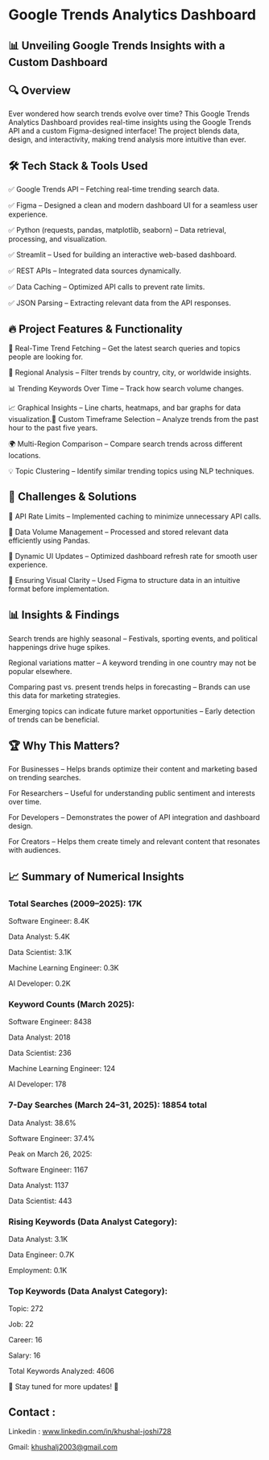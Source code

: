 # Google Trends Analytics Dashboard

## 📊 Unveiling Google Trends Insights with a Custom Dashboard

## 🔍 Overview

Ever wondered how search trends evolve over time? This Google Trends Analytics Dashboard provides real-time insights using the Google Trends API and a custom Figma-designed interface! The project blends data, design, and interactivity, making trend analysis more intuitive than ever.

## 🛠 Tech Stack & Tools Used

✅ Google Trends API – Fetching real-time trending search data.

✅ Figma – Designed a clean and modern dashboard UI for a seamless user experience.

✅ Python (requests, pandas, matplotlib, seaborn) – Data retrieval, processing, and visualization.

✅ Streamlit – Used for building an interactive web-based dashboard.

✅ REST APIs – Integrated data sources dynamically.

✅ Data Caching – Optimized API calls to prevent rate limits.

✅ JSON Parsing – Extracting relevant data from the API responses.

## 🔥 Project Features & Functionality

🎯 Real-Time Trend Fetching – Get the latest search queries and topics people are looking for.

📌 Regional Analysis – Filter trends by country, city, or worldwide insights.

📊 Trending Keywords Over Time – Track how search volume changes.

📈 Graphical Insights – Line charts, heatmaps, and bar graphs for data visualization.📡 Custom Timeframe Selection – Analyze trends from the past hour to the past five years.

🌍 Multi-Region Comparison – Compare search trends across different locations.

💡 Topic Clustering – Identify similar trending topics using NLP techniques.

## 🚀 Challenges & Solutions

🔴 API Rate Limits – Implemented caching to minimize unnecessary API calls.

🔴 Data Volume Management – Processed and stored relevant data efficiently using Pandas.

🔴 Dynamic UI Updates – Optimized dashboard refresh rate for smooth user experience.

🔴 Ensuring Visual Clarity – Used Figma to structure data in an intuitive format before implementation.

## 📊 Insights & Findings

Search trends are highly seasonal – Festivals, sporting events, and political happenings drive huge spikes.

Regional variations matter – A keyword trending in one country may not be popular elsewhere.

Comparing past vs. present trends helps in forecasting – Brands can use this data for marketing strategies.

Emerging topics can indicate future market opportunities – Early detection of trends can be beneficial.

## 🏆 Why This Matters?

 For Businesses – Helps brands optimize their content and marketing based on trending searches.

 For Researchers – Useful for understanding public sentiment and interests over time.

 For Developers – Demonstrates the power of API integration and dashboard design.

 For Creators – Helps them create timely and relevant content that resonates with audiences.

## 📈 Summary of Numerical Insights

### Total Searches (2009–2025): 17K

Software Engineer: 8.4K

Data Analyst: 5.4K

Data Scientist: 3.1K

Machine Learning Engineer: 0.3K

AI Developer: 0.2K

### Keyword Counts (March 2025):

Software Engineer: 8438

Data Analyst: 2018

Data Scientist: 236

Machine Learning Engineer: 124

AI Developer: 178

### 7-Day Searches (March 24–31, 2025): 18854 total

Data Analyst: 38.6%

Software Engineer: 37.4%

Peak on March 26, 2025:

Software Engineer: 1167

Data Analyst: 1137

Data Scientist: 443

### Rising Keywords (Data Analyst Category):

Data Analyst: 3.1K

Data Engineer: 0.7K

Employment: 0.1K

### Top Keywords (Data Analyst Category):

Topic: 272

Job: 22

Career: 16

Salary: 16

Total Keywords Analyzed: 4606

📌 Stay tuned for more updates! 🎯

## Contact :

Linkedin : www.linkedin.com/in/khushal-joshi728

Gmail: khushalj2003@gmail.com








